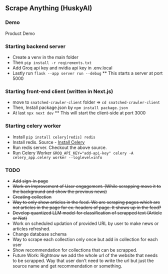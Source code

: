 ## Scrape Anything (HuskyAI)

### Demo

Product Demo

### Starting backend server

* Create a venv in the main folder
* Then `pip install -r reqirements.txt`
* Add Groq api key and nvidia api key in .env.local
* Lastly run `flask --app server run --debug`
    ** This starts a server at port 5000

### Starting front-end client (written in Next.js)

* move to `snatched-crawler-client` folder => `cd snatched-crawler-client` 
* Then, Install package.json by `npm install package.json`
* At last `npx next dev`
    ** This will start the client-side at port 3000 

### Starting celery worker

* Install `pip install celery[redis] redis`
* Install redis. Source - [Install Celery](https://redis.io/docs/latest/operate/oss_and_stack/install/install-redis/install-redis-on-linux/)
* Run redis server. Checkout the above source.
* Run Celery Worker `GROQ_API_KEY="add-api-key" celery -A celery_app.celery worker --loglevel=info`


### TODO

* ~~Add sign-in page~~
* ~~Work on Improvement of User engagement. (While scrapping move it to the background and show the previous news)~~
* ~~Creating collection~~
* ~~Way to only show articles in the feed. We are scraping pages which are not articles in the page for ex. headers of page. It shows up in the feed?~~
* ~~Develop quantized LLM model for classification of scrapped text (Article or Not)~~
* Work on scheduled updation of provided URL by user to make news or articles refreshed.
* Change database schema
* Way to scrape each collection only once but add in collection for each user
* Show recommendation for collections that can be scrapped.
* Future Work: Rightnow we add the whole url of the website that needs to be scrapped. Way that user don't need to write the url but just the source name and get recommendation or something. 
